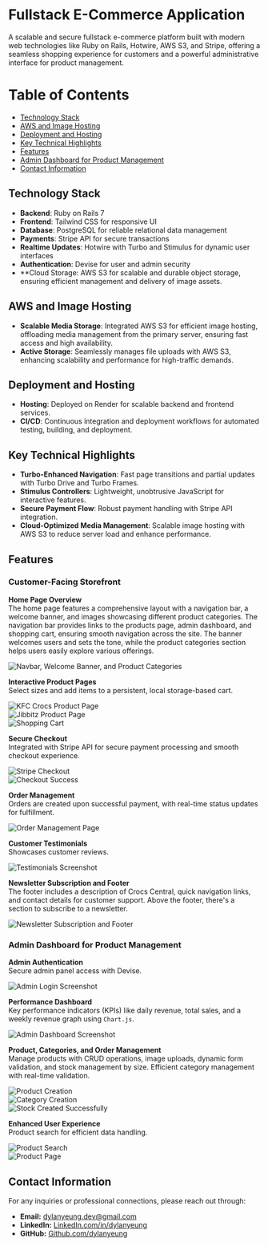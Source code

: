 # Fullstack E-Commerce Application

A scalable and secure fullstack e-commerce platform built with modern web technologies like Ruby on Rails, Hotwire, AWS S3, and Stripe, offering a seamless shopping experience for customers and a powerful administrative interface for product management.

# Table of Contents

- [Technology Stack](#technology-stack)
- [AWS and Image Hosting](#aws-and-image-hosting)
- [Deployment and Hosting](#deployment-and-hosting)
- [Key Technical Highlights](#key-technical-highlights)
- [Features](#features)
- [Admin Dashboard for Product Management](#admin-dashboard-for-product-management)
- [Contact Information](#contact-information)

## Technology Stack

- **Backend**: Ruby on Rails 7
- **Frontend**: Tailwind CSS for responsive UI
- **Database**: PostgreSQL for reliable relational data management
- **Payments**: Stripe API for secure transactions
- **Realtime Updates**: Hotwire with Turbo and Stimulus for dynamic user interfaces
- **Authentication**: Devise for user and admin security
- **Cloud Storage: AWS S3 for scalable and durable object storage, ensuring efficient management and delivery of image assets.

## AWS and Image Hosting

- **Scalable Media Storage**: Integrated AWS S3 for efficient image hosting, offloading media management from the primary server, ensuring fast access and high availability.
- **Active Storage**: Seamlessly manages file uploads with AWS S3, enhancing scalability and performance for high-traffic demands.

## Deployment and Hosting

- **Hosting**: Deployed on Render for scalable backend and frontend services.
- **CI/CD**: Continuous integration and deployment workflows for automated testing, building, and deployment.

## Key Technical Highlights

- **Turbo-Enhanced Navigation**: Fast page transitions and partial updates with Turbo Drive and Turbo Frames.
- **Stimulus Controllers**: Lightweight, unobtrusive JavaScript for interactive features.
- **Secure Payment Flow**: Robust payment handling with Stripe API integration.
- **Cloud-Optimized Media Management**: Scalable image hosting with AWS S3 to reduce server load and enhance performance.

## Features

### Customer-Facing Storefront

**Home Page Overview**  
The home page features a comprehensive layout with a navigation bar, a welcome banner, and images showcasing different product categories. The navigation bar provides links to the products page, admin dashboard, and shopping cart, ensuring smooth navigation across the site. The banner welcomes users and sets the tone, while the product categories section helps users easily explore various offerings.

![Navbar, Welcome Banner, and Product Categories](https://raw.githubusercontent.com/dylanyeung/crocs-central/main/app/assets/images/home-top.png)

**Interactive Product Pages**  
Select sizes and add items to a persistent, local storage-based cart.

![KFC Crocs Product Page](https://raw.githubusercontent.com/dylanyeung/crocs-central/main/app/assets/images/kfc-crocs.png)  
![Jibbitz Product Page](https://raw.githubusercontent.com/dylanyeung/crocs-central/main/app/assets/images/jibbitz-page.png)  
![Shopping Cart](https://raw.githubusercontent.com/dylanyeung/crocs-central/main/app/assets/images/cart-page.png)

**Secure Checkout**  
Integrated with Stripe API for secure payment processing and smooth checkout experience.

![Stripe Checkout](https://raw.githubusercontent.com/dylanyeung/crocs-central/main/app/assets/images/stripe-checkout.png)  
![Checkout Success](https://raw.githubusercontent.com/dylanyeung/crocs-central/main/app/assets/images/checkout-success.png)

**Order Management**  
Orders are created upon successful payment, with real-time status updates for fulfillment.

![Order Management Page](https://raw.githubusercontent.com/dylanyeung/crocs-central/main/app/assets/images/orders.png)

**Customer Testimonials**  
Showcases customer reviews.

![Testimonials Screenshot](https://raw.githubusercontent.com/dylanyeung/crocs-central/main/app/assets/images/home-mid.png)

**Newsletter Subscription and Footer**  
The footer includes a description of Crocs Central, quick navigation links, and contact details for customer support. Above the footer, there's a section to subscribe to a newsletter.

![Newsletter Subscription and Footer](https://raw.githubusercontent.com/dylanyeung/crocs-central/main/app/assets/images/home-bottom.png)

### Admin Dashboard for Product Management

**Admin Authentication**  
Secure admin panel access with Devise.

![Admin Login Screenshot](https://raw.githubusercontent.com/dylanyeung/crocs-central/main/app/assets/images/sign-in.png)

**Performance Dashboard**  
Key performance indicators (KPIs) like daily revenue, total sales, and a weekly revenue graph using `Chart.js`.

![Admin Dashboard Screenshot](https://raw.githubusercontent.com/dylanyeung/crocs-central/main/app/assets/images/dashboard.png)

**Product, Categories, and Order Management**  
Manage products with CRUD operations, image uploads, dynamic form validation, and stock management by size. Efficient category management with real-time validation.

![Product Creation](https://raw.githubusercontent.com/dylanyeung/crocs-central/main/app/assets/images/new-product.png)  
![Category Creation](https://raw.githubusercontent.com/dylanyeung/crocs-central/main/app/assets/images/new-category.png)  
![Stock Created Successfully](https://raw.githubusercontent.com/dylanyeung/crocs-central/main/app/assets/images/stock-created.png)

**Enhanced User Experience**  
Product search for efficient data handling.

![Product Search](https://raw.githubusercontent.com/dylanyeung/crocs-central/main/app/assets/images/product-search.png)  
![Product Page](https://raw.githubusercontent.com/dylanyeung/crocs-central/main/app/assets/images/products-page.png)

## Contact Information
For any inquiries or professional connections, please reach out through:
- **Email:** [dylanyeung.dev@gmail.com](mailto:dylanyeung.dev@gmail.com)
- **LinkedIn:** [LinkedIn.com/in/dylanyeung](https://www.linkedin.com/in/dylanyeung)
- **GitHub:** [Github.com/dylanyeung](https://github.com/dylanyeung)
